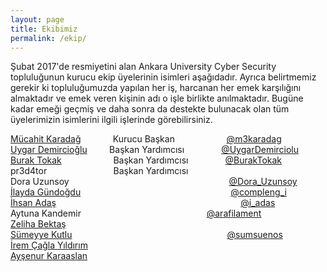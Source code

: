 ```yaml
---
layout: page
title: Ekibimiz
permalink: /ekip/
---
```


Şubat 2017'de resmiyetini alan Ankara University Cyber Security topluluğunun kurucu ekip üyelerinin isimleri aşağıdadır. Ayrıca belirtmemiz gerekir ki topluluğumuzda yapılan her iş, harcanan her emek karşılığını almaktadır ve emek veren kişinin adı o işle birlikte anılmaktadır. Bugüne kadar emeği geçmiş ve daha sonra da destekte bulunacak olan tüm üyelerimizin isimlerini ilgili işlerinde görebilirsiniz.  
    
[Mücahit Karadağ](https://www.linkedin.com/in/mucahitkaradag/) &nbsp; &nbsp; &nbsp; &nbsp; &nbsp; &nbsp; Kurucu Başkan &nbsp; &nbsp; &nbsp; &nbsp; &nbsp; &nbsp; &nbsp; &nbsp; &nbsp; &nbsp; [@m3karadag](https://twitter.com/m3karadag?s=09)                          
[Uygar Demircioğlu](https://www.linkedin.com/in/uygardemircioglu/) &nbsp; &nbsp; &nbsp; &nbsp; Başkan Yardımcısı &nbsp; &nbsp; &nbsp; &nbsp; &nbsp; &nbsp; &nbsp; [@UygarDemirciolu](https://twitter.com/UygarDemirciolu?s=09)               
[Burak Tokak](https://www.linkedin.com/in/burak-tokak-a9724496/) &nbsp; &nbsp; &nbsp; &nbsp; &nbsp; &nbsp; &nbsp; &nbsp; &nbsp; &nbsp; Başkan Yardımcısı &nbsp; &nbsp; &nbsp; &nbsp; &nbsp; &nbsp; &nbsp; [@BurakTokak](https://twitter.com/BurakTokak?s=09)                        
pr3d4tor &nbsp; &nbsp; &nbsp; &nbsp; &nbsp; &nbsp; &nbsp; &nbsp; &nbsp; &nbsp; &nbsp; &nbsp; &nbsp; Başkan Yardımcısı       
Dora Uzunsoy &nbsp; &nbsp; &nbsp; &nbsp; &nbsp; &nbsp; &nbsp; &nbsp; &nbsp; &nbsp; &nbsp; &nbsp; &nbsp; &nbsp; &nbsp; &nbsp; &nbsp; &nbsp; &nbsp; &nbsp; &nbsp; &nbsp; &nbsp; &nbsp; &nbsp; &nbsp; &nbsp; &nbsp; &nbsp; &nbsp; &nbsp; &nbsp; [@Dora_Uzunsoy](https://twitter.com/Dora_Uzunsoy?s=09)                  
[İlayda Gündoğdu](https://www.linkedin.com/in/ilaydagundogdu/) &nbsp; &nbsp; &nbsp; &nbsp; &nbsp; &nbsp; &nbsp; &nbsp; &nbsp; &nbsp; &nbsp; &nbsp; &nbsp; &nbsp; &nbsp; &nbsp; &nbsp; &nbsp; &nbsp; &nbsp; &nbsp; &nbsp; &nbsp; &nbsp; &nbsp; &nbsp; &nbsp; &nbsp; &nbsp; &nbsp; [@compleng_i](https://twitter.com/compleng_i?s=09)                    
[İhsan Adaş](https://www.linkedin.com/in/ihsanadas/) &nbsp; &nbsp; &nbsp; &nbsp; &nbsp; &nbsp; &nbsp; &nbsp; &nbsp; &nbsp; &nbsp; &nbsp; &nbsp; &nbsp; &nbsp; &nbsp; &nbsp; &nbsp; &nbsp; &nbsp; &nbsp; &nbsp; &nbsp; &nbsp; &nbsp; &nbsp; &nbsp; &nbsp; &nbsp; &nbsp; &nbsp; &nbsp; &nbsp; &nbsp; &nbsp; &nbsp; &nbsp; [@i_adas](https://twitter.com/i_adas?s=09)                               
Aytuna Kandemir &nbsp; &nbsp; &nbsp; &nbsp; &nbsp; &nbsp; &nbsp; &nbsp; &nbsp; &nbsp; &nbsp; &nbsp; &nbsp; &nbsp; &nbsp; &nbsp; &nbsp; &nbsp; &nbsp; &nbsp; &nbsp; &nbsp; &nbsp; &nbsp; &nbsp; [@arafilament](https://twitter.com/arafilament?s=09)                     
[Zeliha Bektaş](https://www.linkedin.com/in/zeliha-bekta%C5%9F-99bbb8ba/)                                
[Sümeyye Kutlu](https://www.linkedin.com/in/s%C3%BCmeyye-kutlu-6b6265122/) &nbsp; &nbsp; &nbsp; &nbsp; &nbsp; &nbsp; &nbsp; &nbsp; &nbsp; &nbsp; &nbsp; &nbsp; &nbsp; &nbsp; &nbsp; &nbsp; &nbsp; &nbsp; &nbsp; &nbsp; &nbsp; &nbsp; &nbsp; &nbsp; &nbsp; &nbsp; &nbsp; &nbsp; &nbsp; &nbsp; &nbsp; [@sumsuenos](https://twitter.com/sumsuenos?s=09)                         
[İrem Çağla Yıldırım](https://www.linkedin.com/in/irem-%C3%A7a%C4%9Fla-y%C4%B1ld%C4%B1r%C4%B1m-590085b6/)                           
[Ayşenur Karaaslan](https://www.linkedin.com/in/aysenurkaraaslan/)                             
